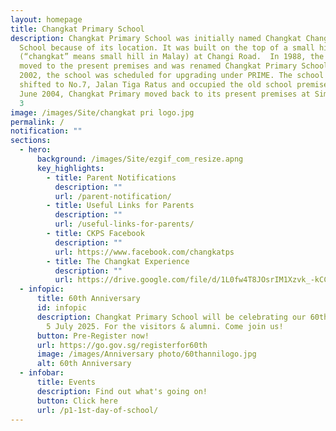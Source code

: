 ```yaml
---
layout: homepage
title: Changkat Primary School
description: Changkat Primary School was initially named Changkat Changi Primary
  School because of its location. It was built on the top of a small hill
  (“changkat” means small hill in Malay) at Changi Road.  In 1988, the school
  moved to the present premises and was renamed Changkat Primary School. In
  2002, the school was scheduled for upgrading under PRIME. The school thus
  shifted to No.7, Jalan Tiga Ratus and occupied the old school premises. In
  June 2004, Changkat Primary moved back to its present premises at Simei Street
  3
image: /images/Site/changkat pri logo.jpg
permalink: /
notification: ""
sections:
  - hero:
      background: /images/Site/ezgif_com_resize.apng
      key_highlights:
        - title: Parent Notifications
          description: ""
          url: /parent-notification/
        - title: Useful Links for Parents
          description: ""
          url: /useful-links-for-parents/
        - title: CKPS Facebook
          description: ""
          url: https://www.facebook.com/changkatps
        - title: The Changkat Experience
          description: ""
          url: https://drive.google.com/file/d/1L0fw4T8JOsrIM1Xzvk_-kCCmKvlliJV-/view?usp=sharing
  - infopic:
      title: 60th Anniversary
      id: infopic
      description: Changkat Primary School will be celebrating our 60th Anniversary on
        5 July 2025. For the visitors & alumni. Come join us!
      button: Pre-Register now!
      url: https://go.gov.sg/registerfor60th
      image: /images/Anniversary photo/60thannilogo.jpg
      alt: 60th Anniversary
  - infobar:
      title: Events
      description: Find out what's going on!
      button: Click here
      url: /p1-1st-day-of-school/
---
```

